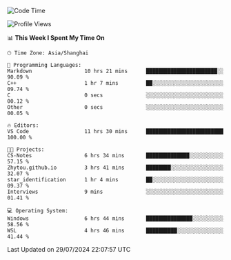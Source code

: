 <!--START_SECTION:waka-->
![Code Time](http://img.shields.io/badge/Code%20Time-1%2C874%20hrs%205%20mins-blue)

![Profile Views](http://img.shields.io/badge/Profile%20Views-5-blue)

📊 **This Week I Spent My Time On** 

```text
🕑︎ Time Zone: Asia/Shanghai

💬 Programming Languages: 
Markdown                 10 hrs 21 mins      ███████████████████████░░   90.09 % 
C++                      1 hr 7 mins         ██░░░░░░░░░░░░░░░░░░░░░░░   09.74 % 
C                        0 secs              ░░░░░░░░░░░░░░░░░░░░░░░░░   00.12 % 
Other                    0 secs              ░░░░░░░░░░░░░░░░░░░░░░░░░   00.05 % 

🔥 Editors: 
VS Code                  11 hrs 30 mins      █████████████████████████   100.00 % 

🐱‍💻 Projects: 
CS-Notes                 6 hrs 34 mins       ██████████████░░░░░░░░░░░   57.15 % 
Zhytou.github.io         3 hrs 41 mins       ████████░░░░░░░░░░░░░░░░░   32.07 % 
star_identification      1 hr 4 mins         ██░░░░░░░░░░░░░░░░░░░░░░░   09.37 % 
Interviews               9 mins              ░░░░░░░░░░░░░░░░░░░░░░░░░   01.41 % 

💻 Operating System: 
Windows                  6 hrs 44 mins       ███████████████░░░░░░░░░░   58.56 % 
WSL                      4 hrs 46 mins       ██████████░░░░░░░░░░░░░░░   41.44 % 
```


 Last Updated on 29/07/2024 22:07:57 UTC
<!--END_SECTION:waka-->